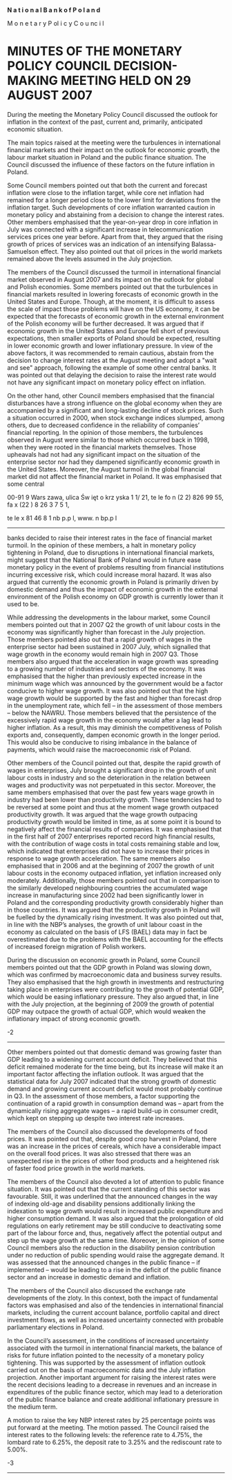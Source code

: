 **N a t i o n a l B a n k o f P o l a n d**

M o n e t a r y P ol i c y C o u nc i l

# MINUTES OF THE MONETARY POLICY COUNCIL  DECISION-MAKING MEETING HELD ON 29 AUGUST 2007

During the meeting the Monetary Policy Council discussed the outlook for inflation in the context
of the past, current and, primarily, anticipated economic situation.

The main topics raised at the meeting were the turbulences in international financial markets and
their impact on the outlook for economic growth, the labour market situation in Poland and the
public finance situation. The Council discussed the influence of these factors on the future inflation
in Poland.

Some Council members pointed out that both the current and forecast inflation were close to the
inflation target, while core net inflation had remained for a longer period close to the lower limit for
deviations from the inflation target. Such developments of core inflation warranted caution in
monetary policy and abstaining from a decision to change the interest rates. Other members
emphasised that the year-on-year drop in core inflation in July was connected with a significant
increase in telecommunication services prices one year before. Apart from that, they argued that the
rising growth of prices of services was an indication of an intensifying Balassa-Samuelson effect.
They also pointed out that oil prices in the world markets remained above the levels assumed in the
July projection.

The members of the Council discussed the turmoil in international financial market observed in
August 2007 and its impact on the outlook for global and Polish economies. Some members pointed
out that the turbulences in financial markets resulted in lowering forecasts of economic growth in
the United States and Europe. Though, at the moment, it is difficult to assess the scale of impact
those problems will have on the US economy, it can be expected that the forecasts of economic
growth in the external environment of the Polish economy will be further decreased. It was argued
that if economic growth in the United States and Europe fell short of previous expectations, then
smaller exports of Poland should be expected, resulting in lower economic growth and lower
inflationary pressure. In view of the above factors, it was recommended to remain cautious, abstain
from the decision to change interest rates at the August meeting and adopt a "wait and see"
approach, following the example of some other central banks. It was pointed out that delaying the
decision to raise the interest rate would not have any significant impact on monetary policy effect
on inflation.

On the other hand, other Council members emphasised that the financial disturbances have a strong
influence on the global economy when they are accompanied by a significant and long-lasting
decline of stock prices. Such a situation occurred in 2000, when stock exchange indices slumped,
among others, due to decreased confidence in the reliability of companies’ financial reporting. In
the opinion of those members, the turbulences observed in August were similar to those which
occurred back in 1998, when they were rooted in the financial markets themselves. Those upheavals
had not had any significant impact on the situation of the enterprise sector nor had they dampened
significantly economic growth in the United States. Moreover, the August turmoil in the global
financial market did not affect the financial market in Poland. It was emphasised that some central

00-91 9 Wars zawa, ulica Św ięt o krz yska 1 1/ 21, te le fo n (2 2) 826 99 55, fa x (22 ) 8 26 3 7 5 1,

te le x 81 46 8 1 nb p.p l, www. n bp.p l


-----

banks decided to raise their interest rates in the face of financial market turmoil. In the opinion of
these members, a halt in monetary policy tightening in Poland, due to disruptions in international
financial markets, might suggest that the National Bank of Poland would in future ease monetary
policy in the event of problems resulting from financial institutions incurring excessive risk, which
could increase moral hazard. It was also argued that currently the economic growth in Poland is
primarily driven by domestic demand and thus the impact of economic growth in the external
environment of the Polish economy on GDP growth is currently lower than it used to be.

While addressing the developments in the labour market, some Council members pointed out that in
2007 Q2 the growth of unit labour costs in the economy was significantly higher than forecast in the
July projection. Those members pointed also out that a rapid growth of wages in the enterprise
sector had been sustained in 2007 July, which signalled that wage growth in the economy would
remain high in 2007 Q3. Those members also argued that the acceleration in wage growth was
spreading to a growing number of industries and sectors of the economy. It was emphasised that the
higher than previously expected increase in the minimum wage which was announced by the
government would be a factor conducive to higher wage growth. It was also pointed out that the
high wage growth would be supported by the fast and higher than forecast drop in the
unemployment rate, which fell – in the assessment of those members – below the NAWRU. Those
members believed that the persistence of the excessively rapid wage growth in the economy would
after a lag lead to higher inflation. As a result, this may diminish the competitiveness of Polish
exports and, consequently, dampen economic growth in the longer period. This would also be
conducive to rising imbalance in the balance of payments, which would raise the macroeconomic
risk of Poland.

Other members of the Council pointed out that, despite the rapid growth of wages in enterprises,
July brought a significant drop in the growth of unit labour costs in industry and so the deterioration
in the relation between wages and productivity was not perpetuated in this sector. Moreover, the
same members emphasised that over the past few years wage growth in industry had been lower
than productivity growth. These tendencies had to be reversed at some point and thus at the moment
wage growth outpaced productivity growth. It was argued that the wage growth outpacing
productivity growth would be limited in time, as at some point it is bound to negatively affect the
financial results of companies. It was emphasised that in the first half of 2007 enterprises reported
record high financial results, with the contribution of wage costs in total costs remaining stable and
low, which indicated that enterprises did not have to increase their prices in response to wage
growth acceleration. The same members also emphasised that in 2006 and at the beginning of 2007
the growth of unit labour costs in the economy outpaced inflation, yet inflation increased only
moderately. Additionally, those members pointed out that in comparison to the similarly developed
neighbouring countries the accumulated wage increase in manufacturing since 2002 had been
significantly lower in Poland and the corresponding productivity growth considerably higher than in
those countries. It was argued that the productivity growth in Poland will be fuelled by the
dynamically rising investment. It was also pointed out that, in line with the NBP’s analyses, the
growth of unit labour coast in the economy as calculated on the basis of LFS (BAEL) data may in
fact be overestimated due to the problems with the BAEL accounting for the effects of increased
foreign migration of Polish workers.

During the discussion on economic growth in Poland, some Council members pointed out that the
GDP growth in Poland was slowing down, which was confirmed by macroeconomic data and
business survey results. They also emphasised that the high growth in investments and restructuring
taking place in enterprises were contributing to the growth of potential GDP, which would be easing
inflationary pressure. They also argued that, in line with the July projection, at the beginning of
2009 the growth of potential GDP may outpace the growth of actual GDP, which would weaken the
inflationary impact of strong economic growth.

-2 

-----

Other members pointed out that domestic demand was growing faster than GDP leading to a
widening current account deficit. They believed that this deficit remained moderate for the time
being, but its increase will make it an important factor affecting the inflation outlook. It was argued
that the statistical data for July 2007 indicated that the strong growth of domestic demand and
growing current account deficit would most probably continue in Q3. In the assessment of those
members, a factor supporting the continuation of a rapid growth in consumption demand was –
apart from the dynamically rising aggregate wages – a rapid build-up in consumer credit, which
kept on stepping up despite two interest rate increases.

The members of the Council also discussed the developments of food prices. It was pointed out that,
despite good crop harvest in Poland, there was an increase in the prices of cereals, which have a
considerable impact on the overall food prices. It was also stressed that there was an unexpected
rise in the prices of other food products and a heightened risk of faster food price growth in the
world markets.

The members of the Council also devoted a lot of attention to public finance situation. It was
pointed out that the current standing of this sector was favourable. Still, it was underlined that the
announced changes in the way of indexing old-age and disability pensions additionally linking the
indexation to wage growth would result in increased public expenditure and higher consumption
demand. It was also argued that the prolongation of old regulations on early retirement may be still
conducive to deactivating some part of the labour force and, thus, negatively affect the potential
output and step up the wage growth at the same time. Moreover, in the opinion of some Council
members also the reduction in the disability pension contribution under no reduction of public
spending would raise the aggregate demand. It was assessed that the announced changes in the
public finance – if implemented – would be leading to a rise in the deficit of the public finance
sector and an increase in domestic demand and inflation.

The members of the Council also discussed the exchange rate developments of the zloty. In this
context, both the impact of fundamental factors was emphasised and also of the tendencies in
international financial markets, including the current account balance, portfolio capital and direct
investment flows, as well as increased uncertainty connected with probable parliamentary elections
in Poland.

In the Council’s assessment, in the conditions of increased uncertainty associated with the turmoil
in international financial markets, the balance of risks for future inflation pointed to the necessity of
a monetary policy tightening. This was supported by the assessment of inflation outlook carried out
on the basis of macroeconomic data and the July inflation projection. Another important argument
for raising the interest rates were the recent decisions leading to a decrease in revenues and an
increase in expenditures of the public finance sector, which may lead to a deterioration of the public
finance balance and create additional inflationary pressure in the medium term.

A motion to raise the key NBP interest rates by 25 percentage points was put forward at the
meeting. The motion passed. The Council raised the interest rates to the following levels: the
reference rate to 4.75%, the lombard rate to 6.25%, the deposit rate to 3.25% and the rediscount rate
to 5.00%.

-3 

-----

